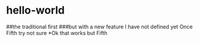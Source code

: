 # hello-world
##the traditional first
###but with a new feature
I have not defined yet
Once Fifth try
not sure
*Ok that works but Fifth

